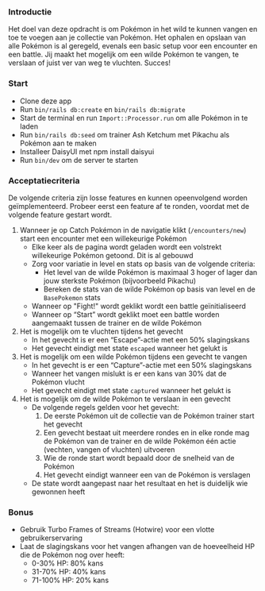 ### Introductie

Het doel van deze opdracht is om Pokémon in het wild te kunnen vangen en toe te voegen aan je collectie van Pokémon. Het ophalen en opslaan van alle Pokémon is al geregeld, evenals een basic setup voor een encounter en een battle. Jij maakt het mogelijk om een wilde Pokémon te vangen, te verslaan of juist ver van weg te vluchten. Succes!

### Start
- Clone deze app
- Run `bin/rails db:create` en `bin/rails db:migrate`
- Start de terminal en run `Import::Processor.run` om alle Pokémon in te laden
- Run `bin/rails db:seed` om trainer Ash Ketchum met Pikachu als Pokémon aan te maken
- Installeer DaisyUI met npm install daisyui
- Run `bin/dev` om de server te starten

### Acceptatiecriteria
De volgende criteria zijn losse features en kunnen opeenvolgend worden geïmplementeerd. Probeer eerst een feature af te ronden, voordat met de volgende feature gestart wordt.

1. Wanneer je op Catch Pokémon in de navigatie klikt (`/encounters/new`) start een encounter met een willekeurige Pokémon
    - Elke keer als de pagina wordt geladen wordt een volstrekt willekeurige Pokémon getoond. Dit is al gebouwd
    - Zorg voor variatie in level en stats op basis van de volgende criteria:
        - Het level van de wilde Pokémon is maximaal 3 hoger of lager dan jouw sterkste Pokémon (bijvoorbeeld Pikachu)
        - Bereken de stats van de wilde Pokémon op basis van level en de `BasePokemon` stats
    - Wanneer op "Fight!" wordt geklikt wordt een battle geïnitialiseerd
    - Wanneer op “Start” wordt geklikt moet een battle worden aangemaakt tussen de trainer en de wilde Pokémon
2. Het is mogelijk om te vluchten tijdens het gevecht
    - In het gevecht is er een “Escape”-actie met een 50% slagingskans
    - Het gevecht eindigt met state `escaped` wanneer het gelukt is
3. Het is mogelijk om een wilde Pokémon tijdens een gevecht te vangen
    - In het gevecht is er een “Capture”-actie met een 50% slagingskans
    - Wanneer het vangen mislukt is er een kans van 30% dat de Pokémon vlucht
    - Het gevecht eindigt met state `captured` wanneer het gelukt is
4. Het is mogelijk om de wilde Pokémon te verslaan in een gevecht
    - De volgende regels gelden voor het gevecht:
        1. De eerste Pokémon uit de collectie van de Pokémon trainer start het gevecht
        2. Een gevecht bestaat uit meerdere rondes en in elke ronde mag de Pokémon van de trainer en de wilde Pokémon één actie (vechten, vangen of vluchten) uitvoeren
        3. Wie de ronde start wordt bepaald door de snelheid van de Pokémon
        4. Het gevecht eindigt wanneer een van de Pokémon is verslagen
    - De state wordt aangepast naar het resultaat en het is duidelijk wie gewonnen heeft

### Bonus

- Gebruik Turbo Frames of Streams (Hotwire) voor een vlotte gebruikerservaring
- Laat de slagingskans voor het vangen afhangen van de hoeveelheid HP die de Pokémon nog over heeft:
    - 0-30% HP: 80% kans
    - 31-70% HP: 40% kans
    - 71-100% HP: 20% kans
